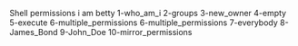 Shell permissions
i am betty
1-who_am_i
2-groups
3-new_owner
4-empty
5-execute
6-multiple_permissions
6-multiple_permissions
7-everybody
8-James_Bond
9-John_Doe
10-mirror_permissions
